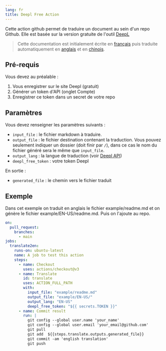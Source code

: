 ```yaml
---
lang: fr
title: Deepl Free Action
---
```


Cette action github permet de traduire un document au sein d'un repo Github. 
Elle est basée sur la version gratuite de l'outil [DeepL](https://www.deepl.com)

> Cette documentation est initialement écrite en [français](/FR/) puis traduite automatiquement en [anglais](/EN-US/) et en [chinois](/ZH/).

## Pré-requis

Vous devez au préalable :

1. Vous enregistrer sur le site Deepl (gratuit) 
2. Générer un token d'API (onglet Compte)
3. Enregistrer ce token dans un secret de votre repo

## Paramètres

Vous devez renseigner les paramètres suivants :

* `input_file` : le fichier markdown à traduire.
* `output_file` : le fichier destination contenant la traduction. Vous pouvez seulement indiquer un dossier (doit finir par `/`), dans ce cas le nom du fichier généré sera le même que `input_file`.
* `output_lang` : la langue de traduction (voir [Deepl API](https://www.deepl.com/fr/docs-api/translating-documents/uploading/))
* `deepl_free_token` : votre token Deepl

En sortie :

* `generated_file` : le chemin vers le fichier traduit

## Exemple

Dans cet exemple on traduit en anglais le fichier example/readme.md et on génère le fichier example/EN-US/readme.md. Puis on l'ajoute au repo.

```yaml
on:
  pull_request:
    branches:
      - main
jobs:
  translate2en:
    runs-on: ubuntu-latest
    name: A job to test this action
    steps:
      - name: Checkout
        uses: actions/checkout@v3
      - name: Translate
        id: translate
        uses: ACTION_FULL_PATH
        with:
          input_file: "example/readme.md"
          output_file: "example/EN-US/"
          output_lang: "EN-US"
          deepl_free_token: "${{ secrets.TOKEN }}"
      - name: Commit result
        run: |
          git config --global user.name 'your_name'
          git config --global user.email 'your_email@github.com'
          git pull
          git add  ${{steps.translate.outputs.generated_file}}
          git commit -am 'english translation'
          git push
```
